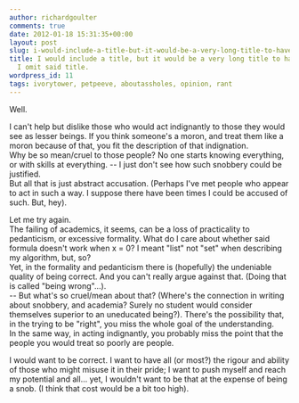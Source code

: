 ```yaml
---
author: richardgoulter
comments: true
date: 2012-01-18 15:31:35+00:00
layout: post
slug: i-would-include-a-title-but-it-would-be-a-very-long-title-to-have-and-so-i-omit-said-title
title: I would include a title, but it would be a very long title to have, and so
  I omit said title.
wordpress_id: 11
tags: ivorytower, petpeeve, aboutassholes, opinion, rant
---
```


Well.

I can't help but dislike those who would act indignantly to those they would see as lesser beings. If you think someone's a moron, and treat them like a moron because of that, you fit the description of that indignation.  
Why be so mean/cruel to those people? No one starts knowing everything, or with skills at everything. -- I just don't see how such snobbery could be justified.  
But all that is just abstract accusation. (Perhaps I've met people who appear to act in such a way. I suppose there have been times I could be accused of such. But, hey).

Let me try again.  
The failing of academics, it seems, can be a loss of practicality to pedanticism, or excessive formality. What do I care about whether said formula doesn't work when x = 0? I meant "list" not "set" when describing my algorithm, but, so?  
Yet, in the formality and pedanticism there is (hopefully) the undeniable quality of being correct. And you can't really argue against that. (Doing that is called "being wrong"...).  
-- But what's so cruel/mean about that? (Where's the connection in writing about snobbery, and academia? Surely no student would consider themselves superior to an uneducated being?). There's the possibility that, in the trying to be "right", you miss the whole goal of the understanding.  
In the same way, in acting indignantly, you probably miss the point that the people you would treat so poorly are people.

I would want to be correct. I want to have all (or most?) the rigour and ability of those who might misuse it in their pride; I want to push myself and reach my potential and all... yet, I wouldn't want to be that at the expense of being a snob. (I think that cost would be a bit too high).
